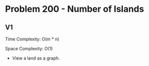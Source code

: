 # Problem 200 - Number of Islands

## V1

Time Complexity: O(m * n)

Space Complexity: O(1)

- View a land as a graph.
